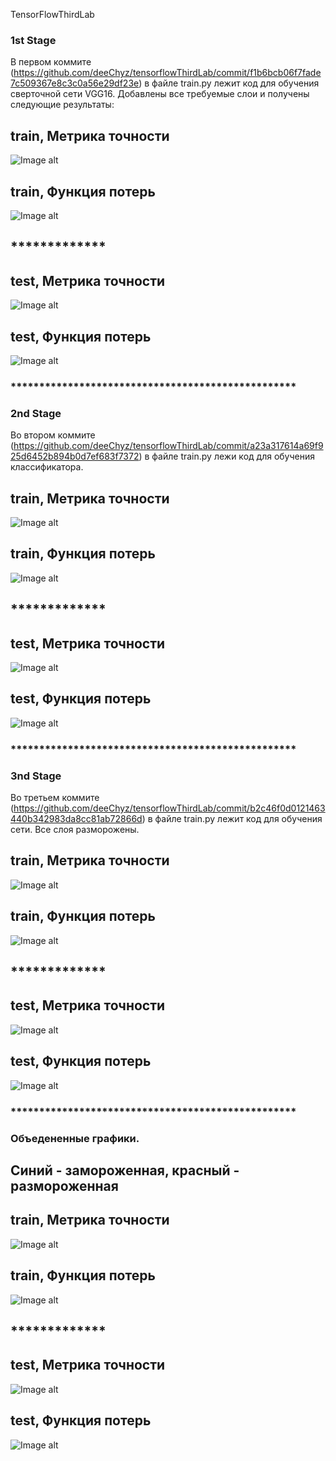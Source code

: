 TensorFlowThirdLab

### 1st Stage

В первом коммите (https://github.com/deeChyz/tensorflowThirdLab/commit/f1b6bcb06f7fade7c509367e8c3c0a56e29df23e) в файле train.py лежит код для обучения сверточной сети VGG16. Добавлены все требуемые слои и получены следующие результаты: 

## train, Метрика точности

![Image alt](https://github.com/deeChyz/tensorflowThirdLab/blob/master/1stStageGraphics/train_acc.jpg)

## train, Функция потерь

![Image alt](https://github.com/deeChyz/tensorflowThirdLab/blob/master/1stStageGraphics/train_loss.jpg)

## *************

## test, Метрика точности

![Image alt](https://github.com/deeChyz/tensorflowThirdLab/blob/master/1stStageGraphics/val_acc.jpg)

## test, Функция потерь

![Image alt](https://github.com/deeChyz/tensorflowThirdLab/blob/master/1stStageGraphics/val_loss.jpg)


### **************************************************


### 2nd Stage

Во втором коммите (https://github.com/deeChyz/tensorflowThirdLab/commit/a23a317614a69f925d6452b894b0d7ef683f7372) в файле train.py лежи код для обучения классификатора.

## train, Метрика точности

![Image alt](https://github.com/deeChyz/tensorflowThirdLab/blob/master/2ndStageGraphics/train_acc.jpg)

## train, Функция потерь

![Image alt](https://github.com/deeChyz/tensorflowThirdLab/blob/master/2ndStageGraphics/train_loss.jpg)

## *************

## test, Метрика точности

![Image alt](https://github.com/deeChyz/tensorflowThirdLab/blob/master/2ndStageGraphics/val_acc.jpg)

## test, Функция потерь

![Image alt](https://github.com/deeChyz/tensorflowThirdLab/blob/master/2ndStageGraphics/val_loss.jpg)


### **************************************************


### 3nd Stage

Во третьем коммите (https://github.com/deeChyz/tensorflowThirdLab/commit/b2c46f0d0121463440b342983da8cc81ab72866d) в файле train.py лежит код для обучения сети. Все слоя разморожены.

## train, Метрика точности

![Image alt](https://github.com/deeChyz/tensorflowThirdLab/blob/master/3rdStageGraphics/train_acc.jpg)

## train, Функция потерь

![Image alt](https://github.com/deeChyz/tensorflowThirdLab/blob/master/3rdStageGraphics/train_loss.jpg)

## *************

## test, Метрика точности

![Image alt](https://github.com/deeChyz/tensorflowThirdLab/blob/master/3rdStageGraphics/var_acc.jpg)

## test, Функция потерь

![Image alt](https://github.com/deeChyz/tensorflowThirdLab/blob/master/3rdStageGraphics/var_loss.jpg)


### **************************************************


### Объедененные графики. 

## Синий - замороженная, красный - размороженная


## train, Метрика точности

![Image alt](https://github.com/deeChyz/tensorflowThirdLab/blob/master/ConcatGraphics/train_acc.jpg)

## train, Функция потерь

![Image alt](https://github.com/deeChyz/tensorflowThirdLab/blob/master/ConcatGraphics/train_loss.jpg)

## *************

## test, Метрика точности

![Image alt](https://github.com/deeChyz/tensorflowThirdLab/blob/master/ConcatGraphics/var_acc.jpg)

## test, Функция потерь

![Image alt](https://github.com/deeChyz/tensorflowThirdLab/blob/master/ConcatGraphics/var_loss.jpg)

